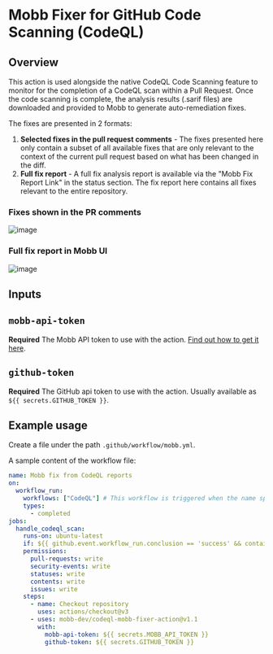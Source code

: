# Mobb Fixer for GitHub Code Scanning (CodeQL)

## Overview

This action is used alongside the native CodeQL Code Scanning feature to monitor for the completion of a CodeQL scan within a Pull Request. Once the code scanning is complete, the analysis results (.sarif files) are downloaded and provided to Mobb to generate auto-remediation fixes. 

The fixes are presented in 2 formats: 
1. **Selected fixes in the pull request comments** - The fixes presented here only contain a subset of all available fixes that are only  relevant to the context of the current pull request based on what has been changed in the diff.
2. **Full fix report** - A full fix analysis report is available via the "Mobb Fix Report Link" in the status section. The fix report here contains all fixes relevant to the entire repository.

### Fixes shown in the PR comments 
![image](https://github.com/mobb-dev/codeql-mobb-fixer-action/assets/5158535/46161a99-4010-4ef1-90be-a06860f755a9)

### Full fix report in Mobb UI
![image](https://github.com/mobb-dev/codeql-mobb-fixer-action/assets/5158535/7955c545-e30a-4b61-975c-0b1f1f2e18d8)


## Inputs

## `mobb-api-token`

**Required** The Mobb API token to use with the action. [Find out how to get it here](https://docs.mobb.ai/mobb-user-docs/administration/access-tokens). 

## `github-token`

**Required** The GitHub api token to use with the action. Usually available as `${{ secrets.GITHUB_TOKEN }}`.

## Example usage

Create a file under the path `.github/workflow/mobb.yml`. 

A sample content of the workflow file: 

```yaml
name: Mobb fix from CodeQL reports
on:
  workflow_run:
    workflows: ["CodeQL"] # This workflow is triggered when the name specified here is triggered. In CodeQL Default Code Scanning Setup, this name is "CodeQL", if you are using CodeQL Advanced Setup, you may need to change this if you have a different workflow name. 
    types:
      - completed
jobs:
  handle_codeql_scan:
    runs-on: ubuntu-latest
    if: ${{ github.event.workflow_run.conclusion == 'success' && contains(github.event.workflow_run.head_branch,'refs/pull') }} # Check if workflow is a Pull Request Event and not a Push event
    permissions:
      pull-requests: write
      security-events: write
      statuses: write
      contents: write
      issues: write
    steps:
      - name: Checkout repository
        uses: actions/checkout@v3
      - uses: mobb-dev/codeql-mobb-fixer-action@v1.1
        with:
          mobb-api-token: ${{ secrets.MOBB_API_TOKEN }}
          github-token: ${{ secrets.GITHUB_TOKEN }}
```
